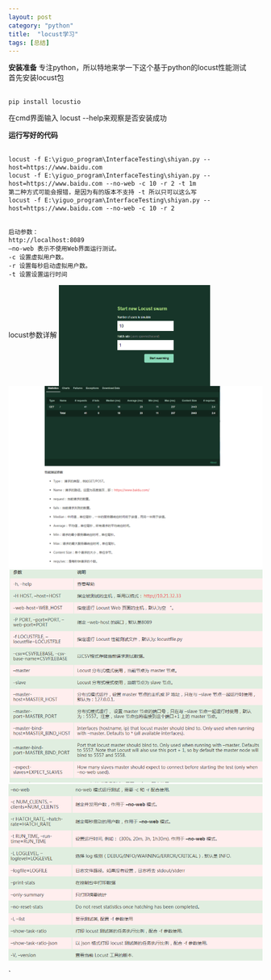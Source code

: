 ```yaml
---
layout: post
category: "python"
title:  "locust学习"
tags: [总结]
---
```

**安装准备**
专注python，所以特地来学一下这个基于python的locust性能测试  
首先安装locust包  
<pre><code>
pip install locustio  
</code></pre>  
在cmd界面输入 locust --help来观察是否安装成功  

**运行写好的代码**
<pre><code>
locust -f E:\yiguo_program\InterfaceTesting\shiyan.py --host=https://www.baidu.com
locust -f E:\yiguo_program\InterfaceTesting\shiyan.py --host=https://www.baidu.com --no-web -c 10 -r 2 -t 1m 
第二种方式可能会报错，是因为有的版本不支持 -t 所以只可以这么写  
locust -f E:\yiguo_program\InterfaceTesting\shiyan.py --host=https://www.baidu.com --no-web -c 10 -r 2
</code></pre>

<pre><code>
启动参数：
http://localhost:8089
–no-web 表示不使用Web界面运行测试。
-c 设置虚拟用户数。
-r 设置每秒启动虚拟用户数。
-t 设置设置运行时间
</code></pre>

locust参数详解
<img src="./img/in-post/python/locust1.png" width = "300" height = "200" alt="图片名称" align=center />
![img](/img/in-post/python/locust2.png)
![img](/img/in-post/python/locust3.png)  
![img](/img/in-post/python/locust4.png)




`
